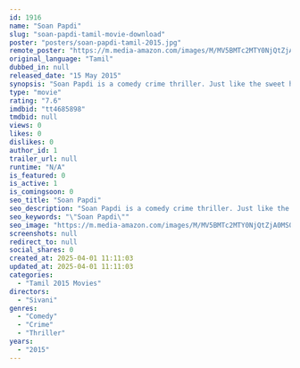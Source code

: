 ```yaml
---
id: 1916
name: "Soan Papdi"
slug: "soan-papdi-tamil-movie-download"
poster: "posters/soan-papdi-tamil-2015.jpg"
remote_poster: "https://m.media-amazon.com/images/M/MV5BMTc2MTY0NjQtZjA0MS00ZjEzLWJmNzItOTA2MjU5ODE2ZjMyXkEyXkFqcGdeQXVyMTA4MjcxMjAx._V1_SX300.jpg"
original_language: "Tamil"
dubbed_in: null
released_date: "15 May 2015"
synopsis: "Soan Papdi is a comedy crime thriller. Just like the sweet has flakes peeling off, the film too has several layers unfolding as you watch. The movie also has a five-year-old boy from New Zealand in a pivotal role."
type: "movie"
rating: "7.6"
imdbid: "tt4685898"
tmdbid: null
views: 0
likes: 0
dislikes: 0
author_id: 1
trailer_url: null
runtime: "N/A"
is_featured: 0
is_active: 1
is_comingsoon: 0
seo_title: "Soan Papdi"
seo_description: "Soan Papdi is a comedy crime thriller. Just like the sweet has flakes peeling off, the film too has several layers unfolding as you watch. The movie also has a five-year-old boy from New Zealand in a pivotal role."
seo_keywords: "\"Soan Papdi\""
seo_image: "https://m.media-amazon.com/images/M/MV5BMTc2MTY0NjQtZjA0MS00ZjEzLWJmNzItOTA2MjU5ODE2ZjMyXkEyXkFqcGdeQXVyMTA4MjcxMjAx._V1_SX300.jpg"
screenshots: null
redirect_to: null
social_shares: 0
created_at: 2025-04-01 11:11:03
updated_at: 2025-04-01 11:11:03
categories:
  - "Tamil 2015 Movies"
directors:
  - "Sivani"
genres:
  - "Comedy"
  - "Crime"
  - "Thriller"
years:
  - "2015"
---
```

